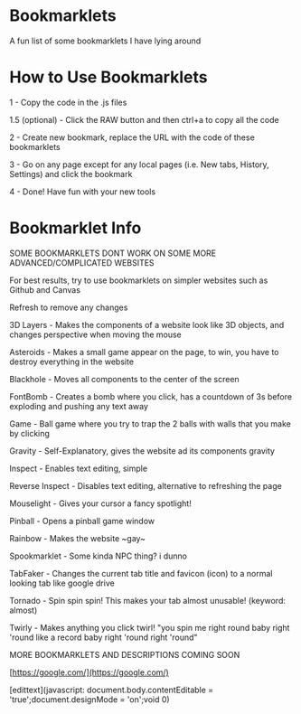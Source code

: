 # Bookmarklets
A fun list of some bookmarklets I have lying around
# How to Use Bookmarklets
1 - Copy the code in the .js files

1.5 (optional) - Click the RAW button and then ctrl+a to copy all the code

2 - Create new bookmark, replace the URL with the code of these bookmarklets

3 - Go on any page except for any local pages (i.e. New tabs, History, Settings) and click the bookmark

4 - Done! Have fun with your new tools
# Bookmarklet Info
SOME BOOKMARKLETS DONT WORK ON SOME MORE ADVANCED/COMPLICATED WEBSITES

For best results, try to use bookmarklets on simpler websites such as Github and Canvas

Refresh to remove any changes

3D Layers - Makes the components of a website look like 3D objects, and changes perspective when moving the mouse

Asteroids - Makes a small game appear on the page, to win, you have to destroy everything in the website

Blackhole - Moves all components to the center of the screen

FontBomb - Creates a bomb where you click, has a countdown of 3s before exploding and pushing any text away

Game - Ball game where you try to trap the 2 balls with walls that you make by clicking

Gravity - Self-Explanatory, gives the website ad its components gravity

Inspect - Enables text editing, simple

Reverse Inspect - Disables text editing, alternative to refreshing the page

Mouselight - Gives your cursor a fancy spotlight!

Pinball - Opens a pinball game window

Rainbow - Makes the website ~gay~

Spookmarklet - Some kinda NPC thing? i dunno

TabFaker - Changes the current tab title and favicon (icon) to a normal looking tab like google drive

Tornado - Spin spin spin! This makes your tab almost unusable! (keyword: almost)

Twirly - Makes anything you click twirl! "you spin me right round baby right 'round like a record baby right 'round right 'round"

MORE BOOKMARKLETS AND DESCRIPTIONS COMING SOON

[https://google.com/](https://google.com/)

[edittext](javascript: document.body.contentEditable = 'true';document.designMode = 'on';void 0)
